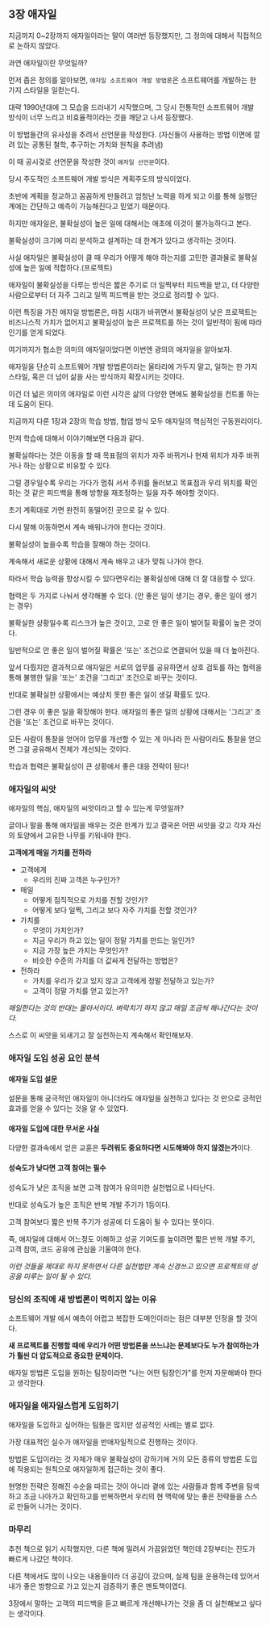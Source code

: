## 3장 애자일

지금까지 0~2장까지 애자일이라는 말이 여러번 등장했지만, 그 정의에 대해서 직접적으로 논하지 않았다.

과연 애자일이란 무엇일까?

먼저 좁은 정의를 알아보면, `애자일 소프트웨어 개발 방법론`은 소프트웨어를 개발하는 한 가지 스타일을 일컫는다.

대략 1990년대에 그 모습을 드러내기 시작했으며, 그 당시 전통적인 소프트웨어 개발 방식이 너무 느리고 비효율적이라는 것을 깨닫고 나서 등장했다.

이 방법들간의 유사성을 추려서 선언문을 작성한다. (자신들이 사용하는 방법 이면에 깔려 있는 공통된 철학, 추구하는 가치와 원칙을 추려냄)

이 때 공시겆로 선언문을 작성한 것이 `애자일 선언문`이다.

당시 주도적인 소프트웨어 개발 방식은 계획주도의 방식이었다.

초반에 계획을 정교하고 꼼꼼하게 만들려고 엄청난 노력을 하게 되고 이를 통해 실행단계에는 간단하고 예측이 가능해진다고 믿었기 때문이다.

하지만 애자일은, 불확실성이 높은 일에 대해서는 애초에 이것이 불가능하다고 본다.

불확실성이 크기에 미리 분석하고 설계하는 데 한계가 있다고 생각하는 것이다.

사실 애자일은 불확실성이 클 때 우리가 어떻게 해야 하는지를 고민한 결과물로 불확실성에 높은 일에 적합하다.(프로젝트)

애자일이 불확실성을 다루는 방식은 짧은 주기로 더 일찍부터 피드백을 받고, 더 다양한 사람으로부터 더 자주 그리고 일찍 피드백을 받는 것으로 정리할 수 있다.

이런 특징을 가진 애자일 방법론은, 마침 시대가 바뀌면서 불확실성이 낮은 프로젝트는 비즈니스적 가치가 없어지고 불확실성이 높은 프로젝트를 하는 것이 일반적이 됨에 따라 인기를 얻게 되었다.

여기까지가 협소한 의미의 애자일이었다면 이번엔 광의의 애자일을 알아보자.

애자일을 단순히 소프트웨어 개발 방법론이라는 울타리에 가두지 말고, 일하는 한 가지 스타일, 혹은 더 넘어 삶을 사는 방식까지 확장시키는 것이다.

이건 더 넓은 의미의 애자일로 이런 시각은 삶의 다양한 면에도 불확실성을 컨트롤 하는 데 도움이 된다.

지금까지 다룬 1장과 2장의 학습 방법, 협업 방식 모두 애자일의 핵심적인 구동원리이다.

먼저 학습에 대해서 이야기해보면 다음과 같다.

불확실하다는 것은 이동을 할 때 목표점의 위치가 자주 바뀌거나 현재 위치가 자주 바뀌거나 하는 상황으로 비유할 수 있다.

그럴 경우일수록 우리는 가다가 멈춰 서서 주위를 둘러보고 목표점과 우리 위치를 확인하는 것 같은 피드백을 통해 방향을 재조정하는 일을 자주 해야할 것이다.

초기 계획대로 가면 완전히 동떨어진 곳으로 갈 수 있다.

다시 말해 이동하면서 계속 배워나가야 한다는 것이다.

불확실성이 높을수록 학습을 잘해야 하는 것이다.

계속해서 새로운 상황에 대해서 계속 배우고 내가 맞춰 나가야 한다.

따라서 학습 능력을 향상시킬 수 있다면우리는 불확실성에 대해 더 잘 대응할 수 있다.

협력은 두 가지로 나눠서 생각해볼 수 있다. (안 좋은 일이 생기는 경우, 좋은 일이 생기는 경우)

불확실한 상황일수록 리스크가 높은 것이고, 고로 안 좋은 일이 벌어질 확률이 높은 것이다.

일반적으로 안 좋은 일이 벌어질 확률은 '또는' 조건으로 연결되어 있을 때 더 높아진다.

앞서 다뤘지만 결과적으로 애자일은 서로의 업무를 공유하면서 상호 검토를 하는 협력을 통해 불행한 일을 '또는' 조건을 '그리고' 조건으로 바꾸는 것이다.

반대로 불확실한 상황에서는 예상치 못한 좋은 일이 생길 확률도 있다.

그런 경우 이 좋은 일을 확장해야 한다. 애자일의 좋은 일의 상황에 대해서는 '그리고' 조건을 '또는' 조건으로 바꾸는 것이다.

모든 사람이 통찰을 얻어야 업무를 개선할 수 있는 게 아니라 한 사람이라도 통찰을 얻으면 그걸 공유해서 전체가 개선되는 것이다.

학습과 협력은 불확실성이 큰 상황에서 좋은 대응 전략이 된다!

### 애자일의 씨앗

애자일의 핵심, 애자일의 씨앗이라고 할 수 있는게 무엇일까?

글이나 말을 통해 애자일을 배우는 것은 한계가 있고 결국은 어떤 씨앗을 갖고 각자 자신의 토양에서 고유한 나무를 키워내야 한다.

**고객에게 매일 가치를 전하라**

- 고객에게
  - 우리의 진짜 고객은 누구인가?
- 매일
  - 어떻게 점직적으로 가치를 전할 것인가?
  - 어떻게 보다 일찍, 그리고 보다 자주 가치를 전할 것인가?
- 가치를
  - 무엇이 가치인가?
  - 지금 우리가 하고 있는 일이 정말 가치를 만드는 일인가?
  - 지금 가장 높은 가치는 무엇인가?
  - 비슷한 수준의 가치를 더 값싸게 전달하는 방법은?
- 전하라
  - 가치를 우리가 갖고 있지 않고 고객에게 정말 전달하고 있는가?
  - 고객이 정말 가치를 얻고 있는가?

*매일한다는 것의 반대는 몰아서이다. 벼락치기 하지 않고 매일 조금씩 해나간다는 것이다.*

스스로 이 씨앗을 되새기고 잘 실천하는지 계속해서 확인해보자.

### 애자일 도입 성공 요인 분석

#### 애자일 도입 설문

설문을 통해 궁극적인 애자일이 아니더라도 애자일을 실천하고 있다는 것 만으로 긍적인 효과를 얻을 수 있다는 것을 알 수 있었다.

#### 애자일 도입에 대한 무서운 사실

다양한 결과속에서 얻은 교휸은 **두려워도 중요하다면 시도해봐야 하지 않겠는가**이다.

#### 성숙도가 낮다면 고객 참여는 필수

성숙도가 낮은 조직을 보면 고객 참여가 유의미한 실천법으로 나타난다.

반대로 성숙도가 높은 조직은 반복 개발 주기가 1등이다.

고객 참여보다 짧은 반복 주기가 성공에 더 도움이 될 수 있다는 뜻이다.

즉, 애자일에 대해서 어느정도 이해하고 성공 기여도를 높이려면 짧은 반복 개발 주기, 고객 참여, 코드 공유에 관심을 기울여야 한다.

*이런 것들을 제대로 하지 못하면서 다른 실천법만 계속 신경쓰고 있으면 프로젝트의 성공을 미루는 일이 될 수 있다.*

### 당신의 조직에 새 방법론이 먹히지 않는 이유

소프트웨어 개발 에서 예측이 어렵고 복잡한 도메인이라는 점은 대부분 인정을 할 것이다.

**새 프로젝트를 진행할 때에 우리가 어떤 방법론을 쓰느냐는 문제보다도 누가 참여하는가가 훨씬 더 압도적으로 중요한 문제이다.**

애자일 방법론 도입을 원하는 팀장이라면 "나는 어떤 팀장인가"를 먼저 자문해봐야 한다고 생각한다.

### 애자일을 애자일스럽게 도입하기

애자일을 도입하고 싶어하는 팀들은 많지만 성공적인 사례는 별로 없다.

가장 대표적인 실수가 애자일을 반애자일적으로 진행하는 것이다.

방법론 도입이라는 것 자체가 매우 불확실성이 강하기에 거의 모든 종류의 방법론 도입에 적용되는 원칙으로 애자일하게 접근하는 것이 좋다.

현명한 전략은 정해진 수순을 따르는 것이 아니라 곁에 있는 사람들과 함께 주변을 탐색하고 조금 나아가고 확인하고를 반복하면서 우리의 현 맥락에 맞는 좋은 전략들을 스스로 만들어 나가는 것이다.

### 마무리

추천 책으로 읽기 시작했지만, 다른 책에 밀려서 가끔읽었던 책인데 2장부터는 진도가 빠르게 나갔던 책이다.

다른 책에서도 많이 나오는 내용들이라 더 공감이 갔으며, 실제 팀을 운용하는데 있어서 내가 좋은 방향으로 가고 있는지 검증하기 좋은 멘토책이였다.

3장에서 말하는 고객의 피드백을 듣고 빠르게 개선해나가는 것을 좀 더 실천해보고 싶다는 생각이다.